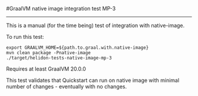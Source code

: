 #GraalVM native image integration test MP-3
_____

This is a manual (for the time being) test of integration with native-image.

To run this test:

```shell script
export GRAALVM_HOME=${path.to.graal.with.native-image}
mvn clean package -Pnative-image
./target/helidon-tests-native-image-mp-3
```  

Requires at least GraalVM 20.0.0

This test validates that Quickstart can run on native image with minimal number of changes - eventually with no changes.


